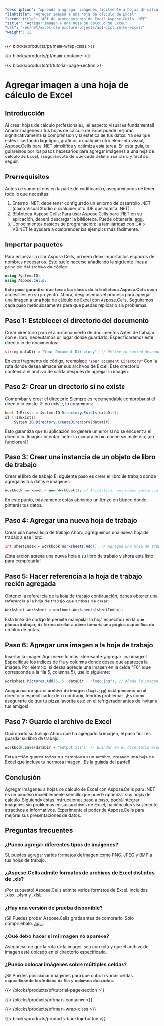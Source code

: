 ```yaml
---
"description": "Aprenda a agregar imágenes fácilmente a hojas de cálculo de Excel con Aspose.Cells para .NET con esta completa guía paso a paso. Mejore sus hojas de cálculo."
"linktitle": "Agregar imagen a una hoja de cálculo de Excel"
"second_title": "API de procesamiento de Excel Aspose.Cells .NET"
"title": "Agregar imagen a una hoja de cálculo de Excel"
"url": "/es/net/excel-ole-picture-objects/add-picture-to-excel/"
"weight": 12
---
```


{{< blocks/products/pf/main-wrap-class >}}

{{< blocks/products/pf/main-container >}}

{{< blocks/products/pf/tutorial-page-section >}}

# Agregar imagen a una hoja de cálculo de Excel

## Introducción
Al crear hojas de cálculo profesionales, ¡el aspecto visual es fundamental! Añadir imágenes a tus hojas de cálculo de Excel puede mejorar significativamente la comprensión y la estética de tus datos. Ya sea que estés insertando logotipos, gráficos o cualquier otro elemento visual, Aspose.Cells para .NET simplifica y optimiza esta tarea. En esta guía, te guiaremos por los pasos necesarios para agregar imágenes a una hoja de cálculo de Excel, asegurándote de que cada detalle sea claro y fácil de seguir.
## Prerrequisitos
Antes de sumergirnos en la parte de codificación, asegurémonos de tener todo lo que necesitas:
1. Entorno .NET: debe tener configurado un entorno de desarrollo .NET (como Visual Studio o cualquier otro IDE que admita .NET).
2. Biblioteca Aspose.Cells: Para usar Aspose.Cells para .NET en su aplicación, deberá descargar la biblioteca. Puede obtenerla. [aquí](https://releases.aspose.com/cells/net/).
3. Conocimientos básicos de programación: la familiaridad con C# o VB.NET le ayudará a comprender los ejemplos más fácilmente.
## Importar paquetes
Para empezar a usar Aspose.Cells, primero debe importar los espacios de nombres necesarios. Esto suele hacerse añadiendo la siguiente línea al principio del archivo de código:
```csharp
using System.IO;
using Aspose.Cells;
```
Este paso garantiza que todas las clases de la biblioteca Aspose.Cells sean accesibles en su proyecto.
Ahora, desglosemos el proceso para agregar una imagen a una hoja de cálculo de Excel con Aspose.Cells. Seguiremos cada paso meticulosamente para que puedas replicarlo sin problemas.
## Paso 1: Establecer el directorio del documento
Crear directorio para el almacenamiento de documentos
Antes de trabajar con el libro, necesitamos un lugar donde guardarlo. Especificaremos este directorio de documentos:
```csharp
string dataDir = "Your Document Directory"; // Define tu camino deseado.
```
En este fragmento de código, reemplace `"Your Document Directory"` Con la ruta donde desea almacenar sus archivos de Excel. Este directorio contendrá el archivo de salida después de agregar la imagen.
## Paso 2: Crear un directorio si no existe
Comprobar y crear el directorio
Siempre es recomendable comprobar si el directorio existe. Si no existe, lo crearemos:
```csharp
bool IsExists = System.IO.Directory.Exists(dataDir);
if (!IsExists)
    System.IO.Directory.CreateDirectory(dataDir);
```
Esto garantiza que tu aplicación no genere un error si no se encuentra el directorio. Imagina intentar meter la compra en un coche sin maletero; ¡no funcionará!
## Paso 3: Crear una instancia de un objeto de libro de trabajo
Crear el libro de trabajo
El siguiente paso es crear el libro de trabajo donde agregarás tus datos e imágenes:
```csharp
Workbook workbook = new Workbook(); // Inicializar una nueva instancia de libro de trabajo.
```
En este punto, básicamente estás abriendo un lienzo en blanco donde pintarás tus datos.
## Paso 4: Agregar una nueva hoja de trabajo
Crear una nueva hoja de trabajo
Ahora, agreguemos una nueva hoja de trabajo a ese libro:
```csharp
int sheetIndex = workbook.Worksheets.Add(); // Agregue una hoja de trabajo y obtenga su índice.
```
¡Esta acción agrega una nueva hoja a su libro de trabajo y ahora está listo para completarla!
## Paso 5: Hacer referencia a la hoja de trabajo recién agregada
Obtener la referencia de la hoja de trabajo
continuación, debes obtener una referencia a la hoja de trabajo que acabas de crear:
```csharp
Worksheet worksheet = workbook.Worksheets[sheetIndex];
```
Esta línea de código le permite manipular la hoja específica en la que planea trabajar, de forma similar a cómo tomaría una página específica de un bloc de notas.
## Paso 6: Agregar una imagen a la hoja de trabajo
Insertar la imagen
Aquí viene lo más interesante: ¡agregar una imagen! Especifique los índices de fila y columna donde desea que aparezca la imagen. Por ejemplo, si desea agregar una imagen en la celda "F6" (que corresponde a la fila 5, columna 5), use lo siguiente:
```csharp
worksheet.Pictures.Add(5, 5, dataDir + "logo.jpg"); // Añade la imagen.
```
Asegúrese de que el archivo de imagen (`logo.jpg`) está presente en el directorio especificado; de lo contrario, tendrás problemas. ¡Es como asegurarte de que tu pizza favorita esté en el refrigerador antes de invitar a tus amigos!
## Paso 7: Guarde el archivo de Excel
Guardando su trabajo
Ahora que ha agregado la imagen, el paso final es guardar su libro de trabajo:
```csharp
workbook.Save(dataDir + "output.xls"); // Guardar en el directorio especificado.
```
Esta acción guarda todos tus cambios en un archivo, creando una hoja de Excel que incluye tu hermosa imagen. ¡Es la guinda del pastel!
## Conclusión
Agregar imágenes a hojas de cálculo de Excel con Aspose.Cells para .NET es un proceso increíblemente sencillo que puede optimizar sus hojas de cálculo. Siguiendo estas instrucciones paso a paso, podrá integrar imágenes sin problemas en sus archivos de Excel, haciéndolos visualmente atractivos e informativos. Experimente el poder de Aspose.Cells para mejorar sus presentaciones de datos.
## Preguntas frecuentes
### ¿Puedo agregar diferentes tipos de imágenes?
Sí, puedes agregar varios formatos de imagen como PNG, JPEG y BMP a tus hojas de trabajo.
### ¿Aspose.Cells admite formatos de archivos de Excel distintos de .xls?
¡Por supuesto! Aspose.Cells admite varios formatos de Excel, incluidos .xlsx, .xlsm y .xlsb.
### ¿Hay una versión de prueba disponible?
¡Sí! Puedes probar Aspose.Cells gratis antes de comprarlo. Solo compruébalo. [aquí](https://releases.aspose.com/).
### ¿Qué debo hacer si mi imagen no aparece?
Asegúrese de que la ruta de la imagen sea correcta y que el archivo de imagen esté ubicado en el directorio especificado.
### ¿Puedo colocar imágenes sobre múltiples celdas?
¡Sí! Puedes posicionar imágenes para que cubran varias celdas especificando los índices de fila y columna deseados.

{{< /blocks/products/pf/tutorial-page-section >}}

{{< /blocks/products/pf/main-container >}}

{{< /blocks/products/pf/main-wrap-class >}}

{{< blocks/products/products-backtop-button >}}